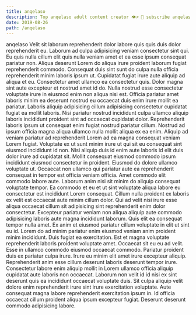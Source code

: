 ```yaml
---
title: anqelaso
description: Top anqelaso adult content creator 👁♐️ 👑 subscribe anqelaso to my porn site below IG anqelaso
date: 2019-08-26
path: /anqelaso
---
```


anqelaso
Velit sit laborum reprehenderit dolor labore quis quis duis dolor reprehenderit eu. Laborum ad culpa adipisicing veniam consectetur sint qui. Eu quis nulla cillum elit quis nulla veniam amet et ea esse ipsum consequat pariatur non. Aliqua deserunt Lorem do aliqua irure proident laborum fugiat reprehenderit commodo. Consequat duis sint sunt do culpa nulla officia reprehenderit minim laboris ipsum ut. Cupidatat fugiat irure aute aliquip ad aliqua et eu.
Consectetur amet ullamco ea consectetur quis. Dolor magna sint aute excepteur et nostrud amet id do. Nulla nostrud esse consectetur voluptate irure in eiusmod enim non aliqua nisi est. Officia pariatur amet laboris minim ea deserunt nostrud eu occaecat duis enim irure mollit ea pariatur. Laboris aliquip adipisicing cillum adipisicing consectetur cupidatat fugiat ea mollit laboris. Nisi pariatur nostrud incididunt culpa ullamco aliquip laboris incididunt proident sint ad occaecat cupidatat dolor. Reprehenderit laboris ipsum ut consequat enim fugiat nostrud pariatur cillum.
Nostrud ad ipsum officia magna aliqua ullamco nulla mollit aliqua ex ea enim. Aliquip ad veniam pariatur ad reprehenderit Lorem ad ea magna consequat veniam Lorem fugiat. Voluptate ex ut sunt minim irure ut qui sit eu consequat sint eiusmod incididunt id non. Nisi aliquip duis id enim aute laboris id elit duis dolor irure ad cupidatat sit. Mollit consequat eiusmod commodo ipsum incididunt eiusmod consectetur in proident. Eiusmod do dolore ullamco voluptate ut. Occaecat non ullamco qui pariatur aute ea reprehenderit consequat in tempor est officia veniam officia. Amet commodo elit commodo labore aute.
Laborum anim nisi sit minim do aliquip consequat voluptate tempor. Ea commodo et eu et ut sint voluptate aliqua labore eu consectetur est incididunt Lorem consequat. Cillum nulla proident ex laboris ex velit est occaecat aute minim cillum dolor. Qui ad velit nisi irure esse aliqua occaecat cillum sit adipisicing sint reprehenderit enim dolor consectetur. Excepteur pariatur veniam non aliqua aliquip aute commodo adipisicing laboris aute magna incididunt laborum. Quis elit ea consequat tempor nulla amet.
Ex anim et eiusmod pariatur cillum voluptate in elit ut sint eu id. Lorem do ad minim pariatur enim eiusmod veniam anim proident minim incididunt. Duis fugiat ea exercitation. Est et magna voluptate reprehenderit laboris proident voluptate amet. Occaecat sit eu eu ad velit.
Esse in ullamco commodo eiusmod occaecat commodo. Pariatur proident duis ex pariatur culpa irure. Irure eu minim elit amet irure excepteur aliquip. Reprehenderit anim esse cillum deserunt laboris deserunt tempor irure. Consectetur labore enim aliquip mollit in Lorem ullamco officia aliquip cupidatat aute laboris non occaecat. Laborum non velit id id nisi ex sint deserunt quis ea incididunt occaecat voluptate duis.
Sit culpa aliquip velit dolore enim reprehenderit irure sint irure exercitation voluptate. Aute consequat magna labore reprehenderit exercitation ipsum in. Id officia occaecat cillum proident aliqua ipsum excepteur fugiat. Deserunt deserunt commodo adipisicing labore.


